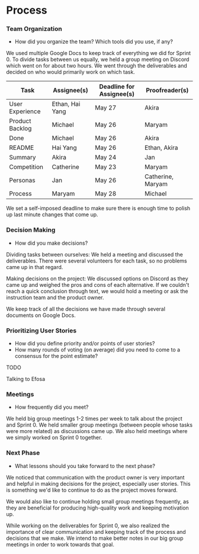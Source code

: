 # Process



### Team Organization

- How did you organize the team? Which tools did you use, if any?

We used multiple Google Docs to keep track of everything we did for Sprint 0. To divide tasks between us equally, we held a group meeting on Discord which went on for about two hours. We went through the deliverables and decided on who would primarily work on which task.

| Task            | Assignee(s)     | Deadline for Assignee(s) | Proofreader(s)    |
| --------------- | --------------- | ------------------------ | ----------------- |
| User Experience | Ethan, Hai Yang | May 27                   | Akira             |
| Product Backlog | Michael         | May 26                   | Maryam            |
| Done            | Michael         | May 26                   | Akira             |
| README          | Hai Yang        | May 26                   | Ethan, Akira      |
| Summary         | Akira           | May 24                   | Jan               |
| Competition     | Catherine       | May 23                   | Maryam            |
| Personas        | Jan             | May 26                   | Catherine, Maryam |
| Process         | Maryam          | May 28                   | Michael           |

We set a self-imposed deadline to make sure there is enough time to polish up last minute changes that come up.

### Decision Making

- How did you make decisions?

Dividing tasks between ourselves:
We held a meeting and discussed the deliverables. There were several volunteers for each task, so no problems came up in that regard.

Making decisions on the project:
We discussed options on Discord as they came up and weighed the pros and cons of each alternative. If we couldn't reach a quick conclusion through text, we would hold a meeting or ask the instruction team and the product owner.

We keep track of all the decisions we have made through several documents on Google Docs.

### Prioritizing User Stories

- How did you define priority and/or points of user stories?
- How many rounds of voting (on average) did you need to come to a consensus for the point estimate?

TODO

Talking to Efosa

### Meetings

- How frequently did you meet?

We held big group meetings 1-2 times per week to talk about the project and Sprint 0. We held smaller group meetings (between people whose tasks were more related) as discussions came up. We also held meetings where we simply worked on Sprint 0 together.

### Next Phase

- What lessons should you take forward to the next phase?

We noticed that communication with the product owner is very important and helpful in making decisions for the project, especially user stories. This is something we'd like to continue to do as the project moves forward.

We would also like to continue holding small group meetings frequently, as they are beneficial for producing high-quality work and keeping motivation up.

While working on the deliverables for Sprint 0, we also realized the importance of clear communication and keeping track of the process and decisions that we make. We intend to make better notes in our big group meetings in order to work towards that goal.